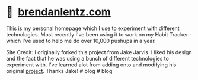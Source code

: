 # 🏡&nbsp;&nbsp;[brendanlentz.com](https://brendanlentz.com/)

This is my personal homepage which I use to experiment with different technologies. Most recently I've been using it to work on my Habit Tracker - which I've used to help me do over 10,000 pushups in a year.

Site Credit: I originally forked this project from Jake Jarvis. I liked his design and the fact that he was using a bunch of different technologies to experiment with. I've learned alot from adding onto and modifying his original [project](https://github.com/jakejarvis/jarv.is). Thanks Jake!
#   b l o g  
 #   b l o g  
 